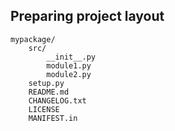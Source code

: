 
## Preparing project layout

    mypackage/
        src/
            __init__.py
            module1.py
            module2.py
        setup.py
        README.md
        CHANGELOG.txt
        LICENSE
        MANIFEST.in
